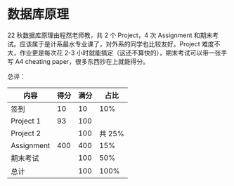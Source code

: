 # 数据库原理
22 秋数据库原理由程然老师教，共 2 个 Project，4 次 Assignment 和期末考试。应该属于是计系最水专业课了，对外系的同学也比较友好。Project 难度不大，作业更是每次花 2-3 小时就能搞定（这还不算快的），期末考试可以带一张手写 A4 cheating paper，很多东西抄在上就能得分。

总评：

| 内容       | 得分 | 满分 | 占比   |
| ---------- | ---- | ---- | ------ |
| 签到       | 10   | 10   | 10%    |
| Project 1  | 93   | 100  |        |
| Project 2  |      | 100  | 共 25% |
| Assignment | 400  | 400  | 15%    |
| 期末考试   |      | 100  | 50%    |
| 总计       |      | 100  | 100%   |

